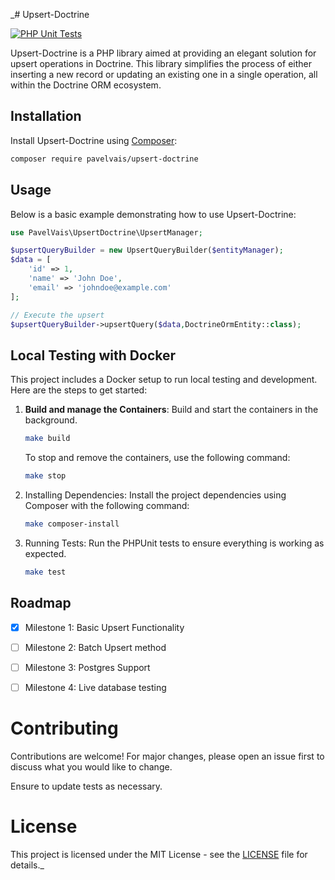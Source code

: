 _# Upsert-Doctrine

[![PHP Unit Tests](https://github.com/PavelVais/upsert-doctrine/actions/workflows/php.yml/badge.svg?branch=main)](https://github.com/PavelVais/upsert-doctrine/actions/workflows/php.yml)

Upsert-Doctrine is a PHP library aimed at providing an elegant solution for upsert operations in Doctrine. 
This library simplifies the process of either inserting a new record or updating an existing one 
in a single operation, all within the Doctrine ORM ecosystem.

## Installation

Install Upsert-Doctrine using [Composer](https://getcomposer.org/):

```bash
composer require pavelvais/upsert-doctrine
```

## Usage
Below is a basic example demonstrating how to use Upsert-Doctrine:

```php
use PavelVais\UpsertDoctrine\UpsertManager;

$upsertQueryBuilder = new UpsertQueryBuilder($entityManager);
$data = [
    'id' => 1,
    'name' => 'John Doe',
    'email' => 'johndoe@example.com'
];

// Execute the upsert
$upsertQueryBuilder->upsertQuery($data,DoctrineOrmEntity::class);
```

## Local Testing with Docker

This project includes a Docker setup to run local testing and development. 
Here are the steps to get started:

1. **Build and manage the Containers**:
   Build and start the containers in the background.
   ```bash
   make build
    ```
   To stop and remove the containers, use the following command:
    ```bash
   make stop
    ```

2. Installing Dependencies:
   Install the project dependencies using Composer with the following command:
    ```bash
    make composer-install
    ```
3. Running Tests:
    Run the PHPUnit tests to ensure everything is working as expected.  
    ```bash
    make test
    ```


## Roadmap

- [x] Milestone 1: Basic Upsert Functionality
- [ ] Milestone 2: Batch Upsert method
- [ ] Milestone 3: Postgres Support
- [ ] Milestone 4: Live database testing


# Contributing

Contributions are welcome! For major changes, please open an issue first to discuss what you would like to change.

Ensure to update tests as necessary.

# License

This project is licensed under the MIT License - see the [LICENSE](LICENSE) file for details._
